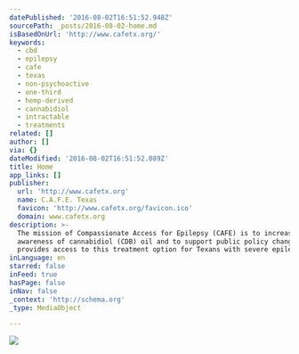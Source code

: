 ```yaml
---
datePublished: '2016-08-02T16:51:52.948Z'
sourcePath: _posts/2016-08-02-home.md
isBasedOnUrl: 'http://www.cafetx.org/'
keywords:
  - cbd
  - epilepsy
  - cafe
  - texas
  - non-psychoactive
  - one-third
  - hemp-derived
  - cannabidiol
  - intractable
  - treatments
related: []
author: []
via: {}
dateModified: '2016-08-02T16:51:52.089Z'
title: Home
app_links: []
publisher:
  url: 'http://www.cafetx.org'
  name: C.A.F.E. Texas
  favicon: 'http://www.cafetx.org/favicon.ico'
  domain: www.cafetx.org
description: >-
  The mission of Compassionate Access for Epilepsy (CAFE) is to increase
  awareness of cannabidiol (CDB) oil and to support public policy change that
  provides access to this treatment option for Texans with severe epilepsy.
inLanguage: en
starred: false
inFeed: true
hasPage: false
inNav: false
_context: 'http://schema.org'
_type: MediaObject

---
```

![](https://the-grid-user-content.s3-us-west-2.amazonaws.com/30b9c7e2-caf9-41f9-af44-67cb9ea20068.jpg)